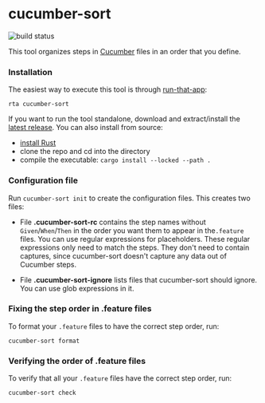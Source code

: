 # cucumber-sort

![build status](https://github.com/kevgo/cucumber-sort/actions/workflows/ci.yml/badge.svg)

This tool organizes steps in [Cucumber](https://cucumber.io) files in an order
that you define.

### Installation

The easiest way to execute this tool is through
[run-that-app](https://github.com/kevgo/run-that-app):

```
rta cucumber-sort
```

If you want to run the tool standalone, download and extract/install the
[latest release](https://github.com/kevgo/cucumber-sort/releases/latest). You
can also install from source:

- [install Rust](https://rustup.rs)
- clone the repo and cd into the directory
- compile the executable: `cargo install --locked --path .`

### Configuration file

Run `cucumber-sort init` to create the configuration files. This creates two
files:

- File **.cucumber-sort-rc** contains the step names without
  `Given`/`When`/`Then` in the order you want them to appear in the`.feature`
  files. You can use regular expressions for placeholders. These regular
  expressions only need to match the steps. They don't need to contain captures,
  since cucumber-sort doesn't capture any data out of Cucumber steps.

- File **.cucumber-sort-ignore** lists files that cucumber-sort should ignore.
  You can use glob expressions in it.

### Fixing the step order in .feature files

To format your `.feature` files to have the correct step order, run:

```
cucumber-sort format
```

### Verifying the order of .feature files

To verify that all your `.feature` files have the correct step order, run:

```
cucumber-sort check
```

